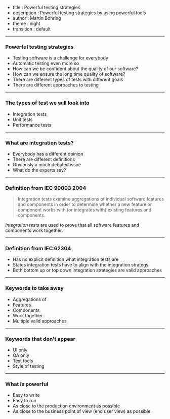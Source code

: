 - title : Powerful testing strategies
- description : Powerful testing strategies by using powerful tools
- author : Martin Bohring
- theme : night
- transition : default

***

### Powerful testing strategies

- Testing software is a challenge for everybody
- Automatic testing even more so
- How can we be confident about the quality of our software?
- How can we ensure the long time quality of software?
- There are different types of tests with different goals
- There are different approaches to testing

***

### The types of test we will look into

- Integration tests
- Unit tests
- Performance tests

***

### What are integration tests?

- Everybody has a different opinion
- There are different definitions
- Obviously a much debated issue
- What do the experts say?

---

### Definition from IEC 90003 2004

> Integration tests examine aggregations of individual software features and components
> in order to determine whether a new feature or component works with
> (or integrates with) existing features and components.

*Integration tests* are used to prove that all software features and components work together.

---

### Definition from IEC 62304

- Has no explicit definition what integration tests are
- States integration tests have to align with the integration strategy
- Both bottom up or top down integration strategies are valid approaches

---

### Keywords to take away

- Aggregations of
- Features
- Components
- Work together
- Multiple valid approaches

---

### Keywords that don't appear

- UI only
- QA only
- Test tools
- Style of testing

***

### What is powerful

- Easy to write
- Easy to run
- As close to the production environment as possible
- As close to the business point of view (end user view) as possible